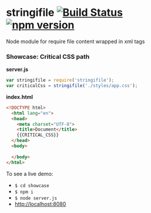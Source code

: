 # stringifile [![Build Status](https://travis-ci.org/zzarcon/stringifile.svg?branch=master)](https://travis-ci.org/zzarcon/stringifile) [![npm version](https://badge.fury.io/js/stringifile.svg)](https://www.npmjs.com/package/stringifile)

Node module for require file content wrapped in xml tags

### Showcase: Critical CSS path

**server.js**
```javascript
var stringifile = require('stringifile');
var criticalCss = stringifile('./styles/app.css');

```

**index.html**
```html
<!DOCTYPE html>
  <html lang="en">
  <head>
    <meta charset="UTF-8">
    <title>Document</title>
    {{CRITICAL_CSS}}
  </head>
  <body>
    
  </body>
</html>
```

To see a live demo:

- `$ cd showcase`
- `$ npm i`
- `$ node server.js`
- [http://localhost:8080](http://localhost:8080)